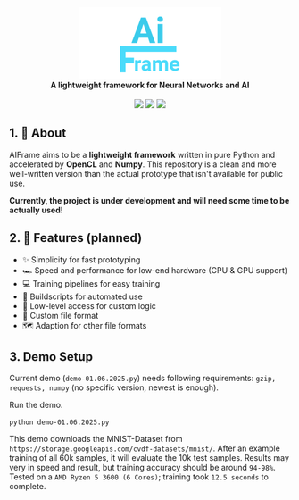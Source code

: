 <p align="center">
    <img src="resources/ai-frame-logo.png" width="256" /><br>
    <strong>A lightweight framework for Neural Networks and AI</strong><br><br>
    <img src="https://img.shields.io/badge/Python-v3.13-red?logo=python&logoColor=3776AB&labelColor=3e474f" />
    <img src="https://img.shields.io/badge/Numpy-v2.2.5-blue?logo=numpy&labelColor=013243" />
    <img src="https://img.shields.io/badge/OpenCL-v2025.1-greenlabelColor=013243" />
</p>


## 1. 📖 About

AIFrame aims to be a **lightweight framework** written in pure Python and accelerated by **OpenCL** and **Numpy**.
This repository is a clean and more well-written version than the actual prototype that isn't available for public use.

**Currently, the project is under development and will need some time to be actually used!**

## 2. 🔧 Features (planned)

- ✨ Simplicity for fast prototyping
- 🏎️ Speed and performance for low-end hardware (CPU & GPU support)
- 💻 Training pipelines for easy training
- 📄 Buildscripts for automated use
- 🔌 Low-level access for custom logic
- 💾 Custom file format
- 🗺️ Adaption for other file formats

## 3. Demo Setup
Current demo (`demo-01.06.2025.py`) needs following requirements:
`gzip, requests, numpy`
(no specific version, newest is enough).

Run the demo.
```shell
python demo-01.06.2025.py
```
This demo downloads the MNIST-Dataset from `https://storage.googleapis.com/cvdf-datasets/mnist/`. After an example training of all 60k samples, it will evaluate the 10k test samples.
Results may very in speed and result, but training accuracy should be around `94-98%`.
Tested on a `AMD Ryzen 5 3600 (6 Cores)`; training took `12.5 seconds` to complete.